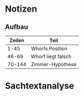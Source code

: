 # Notizen
## Aufbau
| Zeilen | Teil               |
| ------ | ------------------ |
| 1-45   | Whorfs Position    |
| 46-69  | Whorf liegt falsch |
| 70-144 | Zimmer-Hypothese   |

# Sachtextanalyse
